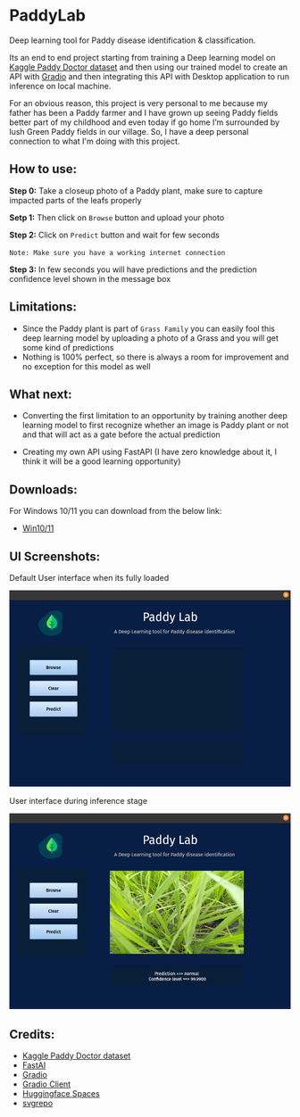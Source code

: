# PaddyLab

Deep learning tool for Paddy disease identification & classification. 

Its an end to end project starting from training a Deep learning model on [Kaggle Paddy Doctor dataset](https://www.kaggle.com/competitions/paddy-disease-classification/data) and then using our trained model to create an API with [Gradio](https://www.gradio.app/) and then integrating this API with Desktop application to run inference on local machine. 

For an obvious reason, this project is very personal to me because my father has been a Paddy farmer and I have grown up seeing Paddy fields better part of my childhood and even today if go home I’m surrounded by lush Green Paddy fields in our village. So, I have a deep personal connection to what I'm doing with this project.

## How to use:

**Step 0:** Take a closeup photo of a Paddy plant, make sure to capture impacted parts of the leafs properly

**Setp 1:** Then click on `Browse` button and upload your photo

**Step 2:** Click on `Predict` button and wait for few seconds

`Note: Make sure you have a working internet connection`

**Step 3:** In few seconds you will have predictions and the prediction confidence level shown in the message box


## Limitations:

- Since the Paddy plant is part of `Grass Family` you can easily fool this deep learning model by uploading a photo of a Grass and you will get some kind of predictions
- Nothing is 100% perfect, so there is always a room for improvement and no exception for this model as well


## What next:

- Converting the first limitation to an opportunity by training another deep learning model to first recognize whether an image is Paddy plant or not and that will act as a gate before the actual prediction

- Creating my own API using FastAPI (I have zero knowledge about it, I think it will be a good learning opportunity)

## Downloads:

For Windows 10/11 you can download from the below link:
- [Win10/11](https://github.com/SudheerNotes/PaddyLab/releases/download/v1.0/PaddyLab_v1.0_Win10.11.zip)


## UI Screenshots:

Default User interface when its fully loaded

!['Default UI'](/img/Default_UI.png)

User interface during inference stage

![](/img/Inference_UI.png)


## Credits:

- [Kaggle Paddy Doctor dataset](https://www.kaggle.com/competitions/paddy-disease-classification/data)
- [FastAI](https://www.fast.ai/)
- [Gradio](https://www.gradio.app/)
- [Gradio Client](https://github.com/gradio-app/gradio/blob/main/client/python/README.md)
- [Huggingface Spaces](https://huggingface.co/spaces)
- [svgrepo ](https://www.svgrepo.com/)
